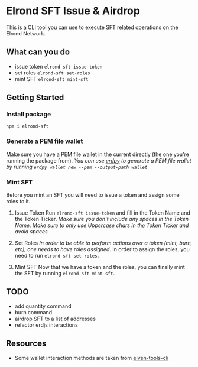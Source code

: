 # Elrond SFT Issue & Airdrop

This is a CLI tool you can use to execute SFT related operations on the Elrond Network.

## What can you do

- issue token `elrond-sft issue-token`
- set roles `elrond-sft set-roles`
- mint SFT `elrond-sft mint-sft`

## Getting Started

### Install package

`npm i elrond-sft`

### Generate a PEM file wallet

Make sure you have a PEM file wallet in the current directly (the one you're running the package from).
_You can use [erdpy](https://docs.elrond.com/sdk-and-tools/erdpy/erdpy/) to generate a PEM file wallet by running `erdpy wallet new --pem --output-path wallet`_

### Mint SFT

Before you mint an SFT you will need to issue a token and assign some roles to it.

1. Issue Token
   Run `elrond-sft issue-token` and fill in the Token Name and the Token Ticker.
   _Make sure you don't include any spaces in the Token Name._
   _Make sure to only use Uppercase chars in the Token Ticker and avoid spaces._

2. Set Roles
   _In order to be able to perform actions over a token (mint, burn, etc), one needs to have roles assigned._
   In order to assign the roles, you need to run `elrond-sft set-roles`.

3. Mint SFT
   Now that we have a token and the roles, you can finally mint the SFT by running `elrond-sft mint-sft`.

## TODO

- add quantity command
- burn command
- airdrop SFT to a list of addresses
- refactor erdjs interactions

## Resources

- Some wallet interaction methods are taken from [elven-tools-cli](https://github.com/ElvenTools/elven-tools-cli)
